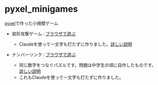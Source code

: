 # pyxel_minigames
[pyxel](https://github.com/kitao/pyxel/blob/main/docs/README.ja.md)で作った小規模ゲーム

- 扇形攻撃ゲーム : [ブラウザで遊ぶ](https://kitao.github.io/pyxel/wasm/launcher/?play=ku-ron.pyxel_minigames.main.fan_attack.fan_attack)
    - Claudeを使って一文字も打たずに作りました。[詳しい説明](https://github.com/ku-ron/pyxel_minigames/blob/main/main/fan_attack/readme.md)

- ナンバーリンク : [ブラウザで遊ぶ](https://kitao.github.io/pyxel/wasm/launcher/?play=ku-ron.pyxel_minigames.main.numberlink.numberlink_v1_0&gamepad=enabled)
    - 同じ数字をつなぐパズルです。問題は中学生の頃に自作したものです。[詳しい説明](https://github.com/ku-ron/pyxel_minigames/blob/main/main/numberlink/readme.md)
    - これもClaudeを使って一文字も打たずに作りました。